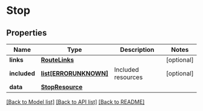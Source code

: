 # Stop

## Properties
Name | Type | Description | Notes
------------ | ------------- | ------------- | -------------
**links** | [**RouteLinks**](RouteLinks.md) |  | [optional] 
**included** | [**list[ERRORUNKNOWN]**](.md) | Included resources | [optional] 
**data** | [**StopResource**](StopResource.md) |  | 

[[Back to Model list]](../README.md#documentation-for-models) [[Back to API list]](../README.md#documentation-for-api-endpoints) [[Back to README]](../README.md)


